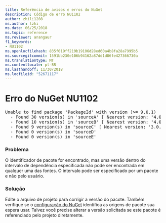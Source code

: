 ```yaml
---
title: Referência de avisos e erros do NuGet
description: Código de erro NU1102
author: zhili1208
ms.author: lzhi
ms.date: 06/25/2018
ms.topic: reference
ms.reviewer: anangaur
f1_keywords:
- NU1102
ms.openlocfilehash: 835f019ff219b19106d28ed60a4b8fa28a7995b5
ms.sourcegitcommit: 1591bb230e106b94162a87dd1d86fe427366730a
ms.translationtype: MT
ms.contentlocale: pt-BR
ms.lasthandoff: 11/30/2018
ms.locfileid: "52671117"
---
```

# <a name="nuget-error-nu1102"></a>Erro do NuGet NU1102

<pre>Unable to find package 'PackageId' with version (>= 9.0.1)<br/>  - Found 30 version(s) in 'sourceA' [ Nearest version: '4.0.0' ]<br/>  - Found 10 version(s) in 'sourceB' [ Nearest version: '4.0.0-rc-2129' ]<br/>  - Found 9 version(s) in 'sourceC' [ Nearest version: '3.0.0-beta-00032' ]<br/>  - Found 0 version(s) in 'sourceD'<br/>  - Found 0 version(s) in 'sourceE'</pre>

### <a name="issue"></a>Problema
O identificador de pacote for encontrado, mas uma versão dentro do intervalo de dependência especificada não pode ser encontrada em qualquer uma das fontes. O intervalo pode ser especificado por um pacote e não pelo usuário.

### <a name="solution"></a>Solução
Edite o arquivo de projeto para corrigir a versão do pacote. Também verifique se o [configuração do NuGet](../../consume-packages/Configuring-NuGet-Behavior.md) identifica as origens de pacote sua espera usar. Talvez você precise alterar a versão solicitada se este pacote é referenciado pelo projeto diretamente.
